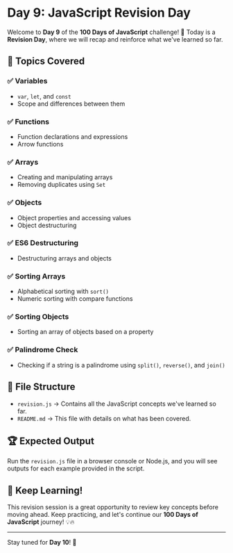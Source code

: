 # Day 9: JavaScript Revision Day

Welcome to **Day 9** of the **100 Days of JavaScript** challenge! 🚀 Today is a **Revision Day**, where we will recap and reinforce what we've learned so far.

## 📌 Topics Covered

### ✅ Variables
- `var`, `let`, and `const`
- Scope and differences between them

### ✅ Functions
- Function declarations and expressions
- Arrow functions

### ✅ Arrays
- Creating and manipulating arrays
- Removing duplicates using `Set`

### ✅ Objects
- Object properties and accessing values
- Object destructuring

### ✅ ES6 Destructuring
- Destructuring arrays and objects

### ✅ Sorting Arrays
- Alphabetical sorting with `sort()`
- Numeric sorting with compare functions

### ✅ Sorting Objects
- Sorting an array of objects based on a property

### ✅ Palindrome Check
- Checking if a string is a palindrome using `split()`, `reverse()`, and `join()`

## 📂 File Structure
- `revision.js` → Contains all the JavaScript concepts we've learned so far.
- `README.md` → This file with details on what has been covered.

## 🏆 Expected Output
Run the `revision.js` file in a browser console or Node.js, and you will see outputs for each example provided in the script.

## 🚀 Keep Learning!
This revision session is a great opportunity to review key concepts before moving ahead. Keep practicing, and let's continue our **100 Days of JavaScript** journey! 💡🔥

---

Stay tuned for **Day 10**! 🎯

